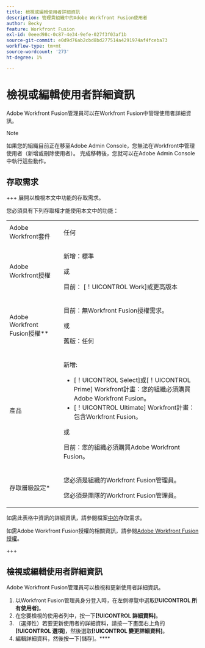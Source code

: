 ```yaml
---
title: 檢視或編輯使用者詳細資訊
description: 管理貴組織中的Adobe Workfront Fusion使用者
author: Becky
feature: Workfront Fusion
exl-id: 0eeed98c-0c87-4e34-9efe-027f3f03af1b
source-git-commit: e0d9d76ab2cbd8bd277514a4291974af4fceba73
workflow-type: tm+mt
source-wordcount: '273'
ht-degree: 1%

---
```


# 檢視或編輯使用者詳細資訊

Adobe Workfront Fusion管理員可以在Workfront Fusion中管理使用者詳細資訊。

>[!NOTE]
>
>如果您的組織目前正在移至Adobe Admin Console，您無法在Workfront中管理使用者（新增或刪除使用者）。 完成移轉後，您就可以在Adobe Admin Console中執行這些動作。

## 存取需求

+++ 展開以檢視本文中功能的存取需求。

您必須具有下列存取權才能使用本文中的功能：

<table style="table-layout:auto">
 <col> 
 <col> 
 <tbody> 
  <tr> 
   <td role="rowheader">Adobe Workfront套件</td> 
   <td> <p>任何</p> </td> 
  </tr> 
  <tr data-mc-conditions=""> 
   <td role="rowheader">Adobe Workfront授權</td> 
   <td> <p>新增：標準</p><p>或</p><p>目前： [！UICONTROL Work]或更高版本</p> </td> 
  </tr> 
  <tr> 
   <td role="rowheader">Adobe Workfront Fusion授權**</td> 
   <td>
   <p>目前：無Workfront Fusion授權需求。</p>
   <p>或</p>
   <p>舊版：任何 </p>
   </td> 
  </tr> 
  <tr> 
   <td role="rowheader">產品</td> 
   <td>
   <p>新增:</p> <ul><li>[！UICONTROL Select]或[！UICONTROL Prime] Workfront計畫：您的組織必須購買Adobe Workfront Fusion。</li><li>[！UICONTROL Ultimate] Workfront計畫：包含Workfront Fusion。</li></ul>
   <p>或</p>
   <p>目前：您的組織必須購買Adobe Workfront Fusion。</p>
   </td> 
  </tr>
  <tr data-mc-conditions=""> 
   <td role="rowheader">存取層級設定*</td> 
   <td> 
     <p>您必須是組織的Workfront Fusion管理員。</p>
     <p>您必須是團隊的Workfront Fusion管理員。</p>
   </td> 
  </tr> 
   </td> 
  </tr> 
 </tbody> 
</table>

如需此表格中資訊的詳細資訊，請參閱檔案[中的](/help/workfront-fusion/references/licenses-and-roles/access-level-requirements-in-documentation.md)存取需求。

如需Adobe Workfront Fusion授權的相關資訊，請參閱[Adobe Workfront Fusion授權](/help/workfront-fusion/set-up-and-manage-workfront-fusion/licensing-operations-overview/license-automation-vs-integration.md)。

+++

## 檢視或編輯使用者詳細資訊

Adobe Workfront Fusion管理員可以檢視和更新使用者詳細資訊。

1. 以Workfront Fusion管理員身分登入時，在左側導覽中選取&#x200B;**[!UICONTROL 所有使用者]**。
1. 在您要檢視的使用者列中，按一下&#x200B;**[!UICONTROL 詳細資料]**。
1. （選擇性）若要更新使用者的詳細資料，請按一下畫面右上角的&#x200B;**[!UICONTROL 選項]**，然後選取&#x200B;**[!UICONTROL 變更詳細資料]**。
1. 編輯詳細資料，然後按一下[儲存]。****
